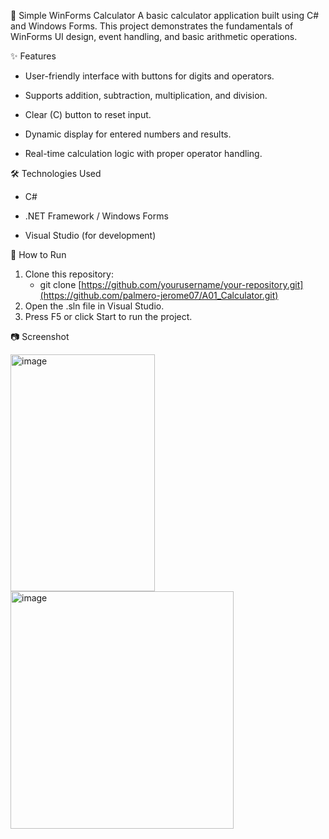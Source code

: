 🧮 Simple WinForms Calculator
A basic calculator application built using C# and Windows Forms.
This project demonstrates the fundamentals of WinForms UI design, event handling, and basic arithmetic operations.

✨ Features
- User-friendly interface with buttons for digits and operators.

- Supports addition, subtraction, multiplication, and division.

- Clear (C) button to reset input.

- Dynamic display for entered numbers and results.

- Real-time calculation logic with proper operator handling.

🛠️ Technologies Used
- C#

- .NET Framework / Windows Forms

- Visual Studio (for development)

🚀 How to Run
1. Clone this repository:
    - git clone [https://github.com/yourusername/your-repository.git](https://github.com/palmero-jerome07/A01_Calculator.git)
2. Open the .sln file in Visual Studio.
3. Press F5 or click Start to run the project.



📷 Screenshot


<img width="231" height="379" alt="image" src="https://github.com/user-attachments/assets/49018327-c668-43d0-9eac-314aedadafa6" /> <img width="357" height="380" alt="image" src="https://github.com/user-attachments/assets/31976365-3ca4-46ee-95c8-ad21161905fe" />
 
